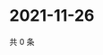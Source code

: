 # 2021-11-26

共 0 条

<!-- BEGIN WEIBO -->
<!-- 最后更新时间 Fri Nov 26 2021 13:08:07 GMT+0800 (China Standard Time) -->

<!-- END WEIBO -->
